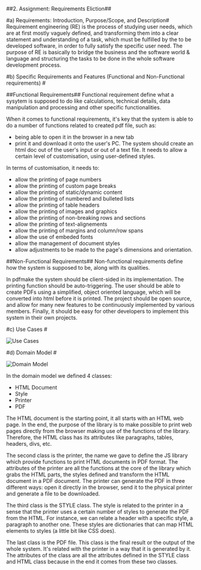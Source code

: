##2. Assignment: Requirements Eliction##

#a) Requirements: Introduction, Purpose/Scope, and Description#
Requirement engineering (RE) is the process of studying user needs, which are at first mostly vaguely defined, and transforming them into a clear statement and understanding of a task, which must be fulfilled by the to be developed software, in order to fully satisfy the specific user need.
The purpose of RE is basically to bridge the business and the software world & language and structuring the tasks to be done in the whole software development process.


#b) Specific Requirements and Features (Functional and Non-Functional requirements) #

##Functional Requirements##
Functional requirement define what a sysytem is supposed to do like calculations, technical details, data manipulation and processing and other specific functionalities.

When it comes to functional requirements, it's key that the system is able to do a number of functions related to created pdf file, such as:
* being able to open it in the browser in a new tab
* print it and download it onto the user's PC.
The system should create an html doc out of the user's input or out of a text file.
It needs to allow a certain level of customisation, using user-defined styles.

In terms of customisation, it needs to:  
* allow the printing of page numbers
* allow the printing of custom page breaks
* allow the printing of static/dynamic content
* allow the printing of numbered and bulleted lists
* allow the printing of table headers
* allow the printing of images and graphics
* allow the printing of non-breaking rows and sections
* allow the printing of text-alignements
* allow the printing of margins and column/row spans
* allow the use of embeded fonts
* allow the management of document styles
* allow adjustments to be made to the page's dimensions and orientation.

##Non-Functional Requirements##
Non-functional requirements define how the system is supposed to be, along with its qualities.

In pdfmake the system should be client-sided in its implementation. The printing function should be auto-triggering.
The user should be able to create PDFs using a simplified, object oriented language, which will be converted into html before it is printed.
The project should be open source, and allow for many new features to be continuously implemented by various members.
Finally, it should be easy for other developers to implement this system in their own projects.

#c) Use Cases #

![Use Cases](https://github.com/joaopedrofump/pdfmake-1/blob/master/ESOF-Docs/Pdfmake_usecase.jpg)

#d) Domain Model #

![Domain Model](https://github.com/joaopedrofump/pdfmake-1/blob/master/ESOF-Docs/Pdfmake_domainmodel.jpg)


In the domain model we defined 4 classes:

* HTML Document
* Style
* Printer
* PDF

The HTML document is the starting point, it all starts with an HTML web page. In the end, the purpose of the library is to make possible to print web pages directly from the browser making use of the functions of the library. Therefore, the HTML class has its attributes like paragraphs, tables, headers, divs, etc.

The second class is the printer, the name we gave to define the JS library which provide functions to print HTML documents in PDF format. The attributes of the printer are all the functions at the core of the library which grabs the HTML parts, the styles defined and transform the HTML document in a PDF document. The printer can generate the PDF in three different ways: open it directly in the browser, send it to the physical printer and generate a file to be downloaded.

The third class is the STYLE class. The style is related to the printer in a sense that the printer uses a certain number of styles to generate the PDF from the HTML. For instance, we can relate a header with a specific style, a paragraph to another one. These styles are dictionaries that can map HTML elements to styles (a little bit like CSS does).

The last class is the PDF file. This class is the final result or the output of the whole system. It's related with the printer in a way that it is generated by it. The attributes of the class are all the attributes defined in the STYLE class and HTML class because in the end it comes from these two classes.
